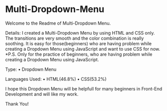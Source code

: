 # Multi-Dropdown-Menu
Welcome to the Readme of Multi-Dropdown Menu.

Details: I created a Multi-Dropdown Menu by using HTML and CSS only. The transitions are very smooth and the color combination is really soothing. It is easy for those(beginners) who are having problem while creating a Dropdown Menu using JavaScript and want to use CSS for now.
*P.S. Only for the practice of beginners, who are having problem while creating a Dropdown Menu using JavaScript.

Type:
• Dropdown Menu

Languages Used:
• HTML(46.8%)
• CSS(53.2%)

I hope this Dropdown Menu will be helpfull for many beginners in Front-End Development and will like my work.

Thank You!
